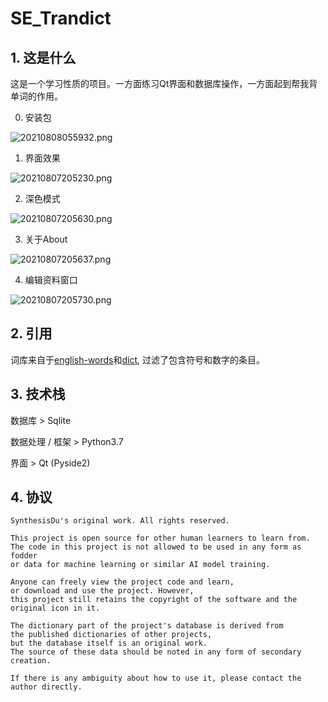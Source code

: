 # SE_Trandict

## 1. 这是什么

这是一个学习性质的项目。一方面练习Qt界面和数据库操作，一方面起到帮我背单词的作用。

0. 安装包

![20210808055932.png](https://i.postimg.cc/hvhQ7PKT/20210808055932.png)

1. 界面效果

![20210807205230.png](https://i.postimg.cc/05FkNCbW/20210807205230.png)

2. 深色模式

![20210807205630.png](https://i.postimg.cc/wTN6RsN6/20210807205630.png)

3. 关于About

![20210807205637.png](https://i.postimg.cc/gJrpzwdb/20210807205637.png)

4. 编辑资料窗口

![20210807205730.png](https://i.postimg.cc/Xvj3PHzJ/20210807205730.png)

## 2. 引用

词库来自于[english-words](https://github.com/dwyl/english-words)和[dict](https://github.com/kajweb/dict), 过滤了包含符号和数字的条目。

## 3. 技术栈

数据库 > Sqlite

数据处理 / 框架 > Python3.7

界面 > Qt (Pyside2)

## 4. 协议

```
SynthesisDu's original work. All rights reserved.

This project is open source for other human learners to learn from.
The code in this project is not allowed to be used in any form as fodder
or data for machine learning or similar AI model training.

Anyone can freely view the project code and learn,
or download and use the project. However,
this project still retains the copyright of the software and the original icon in it.

The dictionary part of the project's database is derived from
the published dictionaries of other projects,
but the database itself is an original work.
The source of these data should be noted in any form of secondary creation.

If there is any ambiguity about how to use it, please contact the author directly.
```
